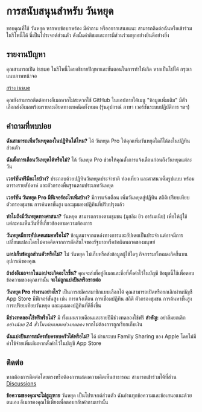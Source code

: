 # การสนับสนุนสำหรับ วันหยุด

ขอบคุณที่ใช้ วันหยุด หากพบข้อบกพร่อง มีคำถาม หรืออยากเสนอแนะ สามารถติดต่อฉันหรือเข้าร่วมในรีโพนี้ได้
นี่เป็นโปรเจกต์ส่วนตัว ดังนั้นคำติชมและการมีส่วนร่วมทุกอย่างยินดีอย่างยิ่ง

## รายงานปัญหา

คุณสามารถเปิด issue ในรีโพนี้โดยอธิบายปัญหาและขั้นตอนในการทำให้เกิด หากเป็นไปได้ กรุณาแนบภาพหน้าจอ

[สร้าง issue](https://github.com/lucasditomase/feriados/issues/new?title=Problem%20with%20วันหยุด%20App&body=Describe%20the%20issue%20you%E2%80%99re%20experiencing%20below%3A%0A%0A-%20Device%3A%20%0A-%20iOS%20version%3A%20%0A-%20App%20version%3A%20%0A-%20Steps%20to%20reproduce%3A%0A%0A(Optional)%20Attach%20a%20screenshot%20or%20recording%20if%20you%20can.)

คุณยังสามารถติดต่อทางอีเมลหากไม่สะดวกใช้ GitHub ในแอปภายใต้เมนู "ข้อมูลเพิ่มเติม" มีตัวเลือกส่งอีเมลพร้อมรายละเอียดทางเทคนิคทั้งหมด (รุ่นอุปกรณ์ ภาษา เวอร์ชันระบบปฏิบัติการ ฯลฯ)

## คำถามที่พบบ่อย

**ฉันสามารถเพิ่มวันหยุดลงในปฏิทินได้ไหม?**
ได้ วันหยุด Pro ให้คุณเพิ่มวันหยุดใดก็ได้ลงในปฏิทินส่วนตัว

**ฉันตั้งการเตือนวันหยุดได้หรือไม่?**
ได้ วันหยุด Pro ช่วยให้คุณตั้งการแจ้งเตือนก่อนถึงวันหยุดแต่ละวัน

**เวอร์ชันฟรีมีอะไรบ้าง?**
ประกอบด้วยปฏิทินวันหยุดประจำชาติ ท่องเที่ยว และศาสนาเต็มรูปแบบ พร้อมตารางรายสัปดาห์ และตัวกรองพื้นฐานตามประเภทวันหยุด

**เวอร์ชัน วันหยุด Pro มีฟีเจอร์อะไรเพิ่มบ้าง?**
มีการแจ้งเตือน เพิ่มวันหยุดสู่ปฏิทิน สถิติเปรียบเทียบ ตัวกรองชุมชน การค้นหาขั้นสูง และมุมมองปฏิทินที่ปรับปรุงแล้ว

**ทำไมถึงมีวันหยุดทางศาสนา?**
วันหยุด สามารถกรองตามชุมชน (มุสลิม ยิว อาร์เมเนีย) เพื่อให้ผู้ใช้แต่ละคนเห็นวันที่ที่เกี่ยวข้องตามความต้องการ

**วันหยุดมีการอัปเดตเสมอหรือไม่?**
ข้อมูลมาจากแหล่งทางการและอัปเดตเป็นประจำ แต่อาจมีการเปลี่ยนแปลงโดยไม่คาดคิดจากการตัดสินใจของรัฐบาลหรือข้อผิดพลาดของมนุษย์

**แอปเก็บข้อมูลส่วนตัวหรือไม่?**
ไม่ วันหยุด ไม่เก็บหรือส่งข้อมูลผู้ใช้ใดๆ กิจกรรมทั้งหมดเกิดขึ้นบนอุปกรณ์ของคุณ

**ถ้าส่งอีเมลจากในแอปจะเกิดอะไรขึ้น?**
คุณจะส่งที่อยู่อีเมลและชื่อที่ตั้งค่าไว้ในบัญชี ข้อมูลนี้ใช้เพื่อตอบข้อความของคุณเท่านั้น **จะไม่ถูกแบ่งปันหรือขายต่อ**

**วันหยุด Pro ทำงานอย่างไร?**
เป็นการสมัครสมาชิกแบบเลือกได้ คุณสามารถเปิดหรือยกเลิกผ่านบัญชี App Store มีฟีเจอร์ขั้นสูง เช่น การแจ้งเตือน การเชื่อมปฏิทิน สถิติ ตัวกรองชุมชน การค้นหาขั้นสูง การเปรียบเทียบวันหยุด และมุมมองปฏิทินที่ดียิ่งขึ้น

**มีช่วงทดลองใช้ฟรีหรือไม่?**
มี ทั้งแผนรายเดือนและรายปีมีช่วงทดลองใช้ฟรี **สำคัญ:** อย่าลืมยกเลิก *อย่างน้อย 24 ชั่วโมงก่อนหมดช่วงทดลอง* หากไม่ต้องการถูกเรียกเก็บเงิน

**ฉันแบ่งปันการสมัครกับครอบครัวได้หรือไม่?**
ได้ ผ่านระบบ Family Sharing ของ Apple โดยไม่มีค่าใช้จ่ายเพิ่มเติมหากตั้งค่าไว้ในบัญชี App Store

## ติดต่อ

หากต้องการติดต่อโดยตรงหรือต้องการแสดงความคิดเห็นสาธารณะ สามารถเข้าร่วมได้ที่ส่วน [Discussions](https://github.com/lucasditomase/feriados/discussions)

**ข้อความของคุณจะไม่สูญหาย** วันหยุด เป็นโปรเจกต์ส่วนตัว ฉันอ่านทุกข้อความและข้อเสนอแนะด้วยตนเอง
อีเมลของคุณใช้เพียงเพื่อตอบกลับคำถามเท่านั้น
